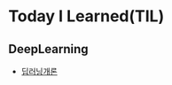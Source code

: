 # Today I Learned(TIL)

## DeepLearning
* [딥러닝개론](https://github.com/yeonggwangchoi/TIL/blob/main/DeepLearning/DeepLearning.md)